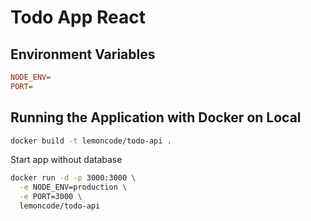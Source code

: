 # Todo App React

## Environment Variables

```ini
NODE_ENV=
PORT=
```

## Running the Application with Docker on Local

```bash
docker build -t lemoncode/todo-api . 
```

Start app without database

```bash
docker run -d -p 3000:3000 \
  -e NODE_ENV=production \
  -e PORT=3000 \
  lemoncode/todo-api
```
